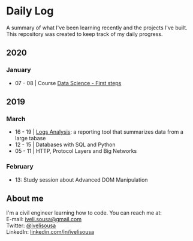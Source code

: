 # Daily Log
A summary of what I've been learning recently and the projects I've built. This repository was created to keep track of my daily progress.

## 2020

### January
 - 07 - 08 | Course [Data Science - First steps](https://cursos.alura.com.br/course/data-science-primeiros-passos)

## 2019
### March
 - 16 - 19 | [Logs Analysis](https://github.com/ivelisousa/Full-Stack-Nanodegree/tree/master/Log-analysis): a reporting tool that summarizes data from a large tabase
 - 12 - 15 | Databases with SQL and Python
 - 05 - 11 | HTTP, Protocol Layers and Big Networks

### February
- 13: Study session about Advanced DOM Manipulation

##  About me
I'm a civil engineer learning how to code. You can reach me at:  
E-mail: iveli.sousa@gmail.com  
Twitter: [@ivelisousa](https://twitter.com/ivelisousa)  
LinkedIn:  [linkedin.com/in/ivelisousa](https://www.linkedin.com/in/ivelisousa)
